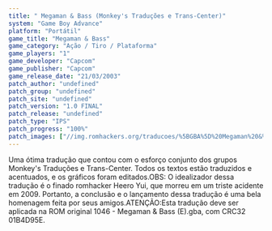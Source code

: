 ```yaml
---
title: " Megaman & Bass (Monkey's Traduções e Trans-Center)"
system: "Game Boy Advance"
platform: "Portátil"
game_title: "Megaman & Bass"
game_category: "Ação / Tiro / Plataforma"
game_players: "1"
game_developer: "Capcom"
game_publisher: "Capcom"
game_release_date: "21/03/2003"
patch_author: "undefined"
patch_group: "undefined"
patch_site: "undefined"
patch_version: "1.0 FINAL"
patch_release: "undefined"
patch_type: "IPS"
patch_progress: "100%"
patch_images: ["//img.romhackers.org/traducoes/%5BGBA%5D%20Megaman%20&%20Bass%20-%20Trans-Center%20e%20Monkey's%20Tradu%C3%A7%C3%B5es%20-%201.png","//img.romhackers.org/traducoes/%5BGBA%5D%20Megaman%20&%20Bass%20-%20Trans-Center%20e%20Monkey's%20Tradu%C3%A7%C3%B5es%20-%202.png","//img.romhackers.org/traducoes/%5BGBA%5D%20Megaman%20&%20Bass%20-%20Trans-Center%20e%20Monkey's%20Tradu%C3%A7%C3%B5es%20-%203.png"]
---
```

Uma ótima tradução que contou com o esforço conjunto dos grupos Monkey's Traduções e Trans-Center. Todos os textos estão traduzidos e acentuados, e os gráficos foram editados.OBS: O idealizador dessa tradução é o finado romhacker Heero Yui, que morreu em um triste acidente em 2009. Portanto, a conclusão e o lançamento dessa tradução é uma bela homenagem feita por seus amigos.ATENÇÃO:Esta tradução deve ser aplicada na ROM original 1046 - Megaman & Bass (E).gba, com CRC32 01B4D95E.